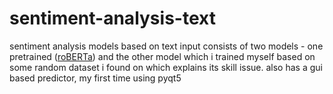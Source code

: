 # sentiment-analysis-text

sentiment analysis models based on text input
consists of two models - one pretrained ([roBERTa](https://huggingface.co/docs/transformers/model_doc/roberta)) and the other model which i trained myself based on some random dataset i found on which explains its skill issue.
also has a gui based predictor, my first time using pyqt5
